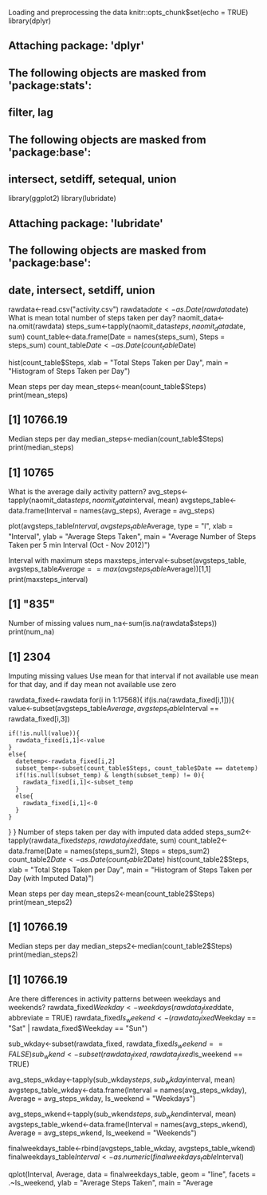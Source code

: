 Loading and preprocessing the data
knitr::opts_chunk$set(echo = TRUE)
library(dplyr)
## 
## Attaching package: 'dplyr'
## The following objects are masked from 'package:stats':
## 
##     filter, lag
## The following objects are masked from 'package:base':
## 
##     intersect, setdiff, setequal, union
library(ggplot2)
library(lubridate)
## 
## Attaching package: 'lubridate'
## The following objects are masked from 'package:base':
## 
##     date, intersect, setdiff, union
rawdata<-read.csv("activity.csv")
rawdata$date<-as.Date(rawdata$date)
What is mean total number of steps taken per day?
naomit_data<-na.omit(rawdata)
steps_sum<-tapply(naomit_data$steps, naomit_data$date, sum)
count_table<-data.frame(Date = names(steps_sum), Steps = steps_sum)
count_table$Date<-as.Date(count_table$Date)

hist(count_table$Steps, xlab = "Total Steps Taken per Day", main = "Histogram of Steps Taken per Day")


Mean steps per day
mean_steps<-mean(count_table$Steps)
print(mean_steps)
## [1] 10766.19
Median steps per day
median_steps<-median(count_table$Steps)
print(median_steps)
## [1] 10765
What is the average daily activity pattern?
avg_steps<-tapply(naomit_data$steps, naomit_data$interval, mean)
avgsteps_table<-data.frame(Interval = names(avg_steps), Average = avg_steps)

plot(avgsteps_table$Interval, avgsteps_table$Average, type = "l", xlab = "Interval", ylab = "Average Steps Taken", main = "Average Number of Steps Taken per 5 min Interval (Oct - Nov 2012)")


Interval with maximum steps
maxsteps_interval<-subset(avgsteps_table, avgsteps_table$Average == max(avgsteps_table$Average))[1,1]
print(maxsteps_interval)
## [1] "835"
Number of missing values
num_na<-sum(is.na(rawdata$steps))
print(num_na)
## [1] 2304
Imputing missing values
Use mean for that interval if not available use mean for that day, and if day mean not available use zero

rawdata_fixed<-rawdata
for(i in 1:17568){
  if(is.na(rawdata_fixed[i,1])){
    value<-subset(avgsteps_table$Average, avgsteps_table$Interval == rawdata_fixed[i,3])

    if(!is.null(value)){
      rawdata_fixed[i,1]<-value
    }
    else{
      datetemp<-rawdata_fixed[i,2]
      subset_temp<-subset(count_table$Steps, count_table$Date == datetemp)
      if(!is.null(subset_temp) & length(subset_temp) != 0){
        rawdata_fixed[i,1]<-subset_temp
      }
      else{
        rawdata_fixed[i,1]<-0
      }
    } 
  }
}
Number of steps taken per day with imputed data added
steps_sum2<-tapply(rawdata_fixed$steps, rawdata_fixed$date, sum)
count_table2<-data.frame(Date = names(steps_sum2), Steps = steps_sum2)
count_table2$Date<-as.Date(count_table2$Date)
hist(count_table2$Steps, xlab = "Total Steps Taken per Day", main = "Histogram of Steps Taken per Day (with Imputed Data)")


Mean steps per day
mean_steps2<-mean(count_table2$Steps)
print(mean_steps2)
## [1] 10766.19
Median steps per day
median_steps2<-median(count_table2$Steps)
print(median_steps2)
## [1] 10766.19
Are there differences in activity patterns between weekdays and weekends?
rawdata_fixed$Weekday<-weekdays(rawdata_fixed$date, abbreviate = TRUE)
rawdata_fixed$Is_weekend<-(rawdata_fixed$Weekday == "Sat" | rawdata_fixed$Weekday == "Sun")

sub_wkday<-subset(rawdata_fixed, rawdata_fixed$Is_weekend == FALSE)
sub_wkend<-subset(rawdata_fixed, rawdata_fixed$Is_weekend == TRUE)

avg_steps_wkday<-tapply(sub_wkday$steps, sub_wkday$interval, mean)
avgsteps_table_wkday<-data.frame(Interval = names(avg_steps_wkday), Average = avg_steps_wkday, Is_weekend = "Weekdays")

avg_steps_wkend<-tapply(sub_wkend$steps, sub_wkend$interval, mean)
avgsteps_table_wkend<-data.frame(Interval = names(avg_steps_wkend), Average = avg_steps_wkend, Is_weekend = "Weekends")

finalweekdays_table<-rbind(avgsteps_table_wkday, avgsteps_table_wkend)
finalweekdays_table$Interval<-as.numeric(finalweekdays_table$Interval)

qplot(Interval, Average, data = finalweekdays_table, geom = "line", facets = .~Is_weekend, ylab = "Average Steps Taken", main = "Average
